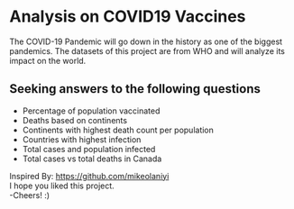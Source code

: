 # Analysis on COVID19 Vaccines

The COVID-19 Pandemic will go down in the history as one of the biggest pandemics. The datasets of this project are from WHO and will analyze its impact on the world.

<h2>Seeking answers to the following questions</h2>
<ul>
  <li>Percentage of population vaccinated</li>
  <li>Deaths based on continents</li>
  <li>Continents with highest death count per population</li>
  <li>Countries with highest infection</li>
  <li>Total cases and population infected</li>
  <li>Total cases vs total deaths in Canada</li>
</ul>


Inspired By: https://github.com/mikeolaniyi <br>
I hope you liked this project. <br>
-Cheers! :)
